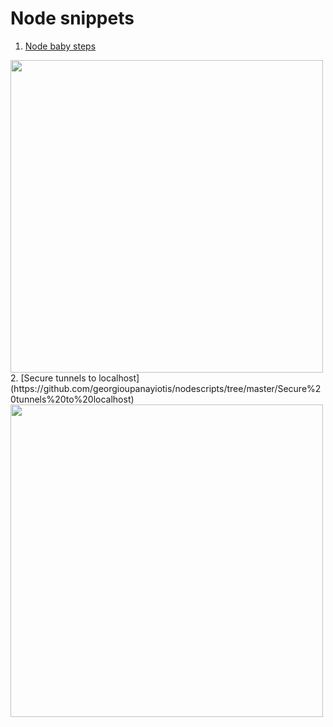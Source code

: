# Node snippets
1. [Node baby steps](https://github.com/georgioupanayiotis/nodescripts/tree/master/My%20first%20node%20app)
<img src="https://github.com/georgioupanayiotis/nodescripts/blob/master/My%20first%20node%20app/node-js-hello-world.png" width="500">
2. [Secure tunnels to localhost](https://github.com/georgioupanayiotis/nodescripts/tree/master/Secure%20tunnels%20to%20localhost)
<img src="https://github.com/georgioupanayiotis/nodescripts/blob/master/Secure%20tunnels%20to%20localhost/ngrok-image.png" width="500">
